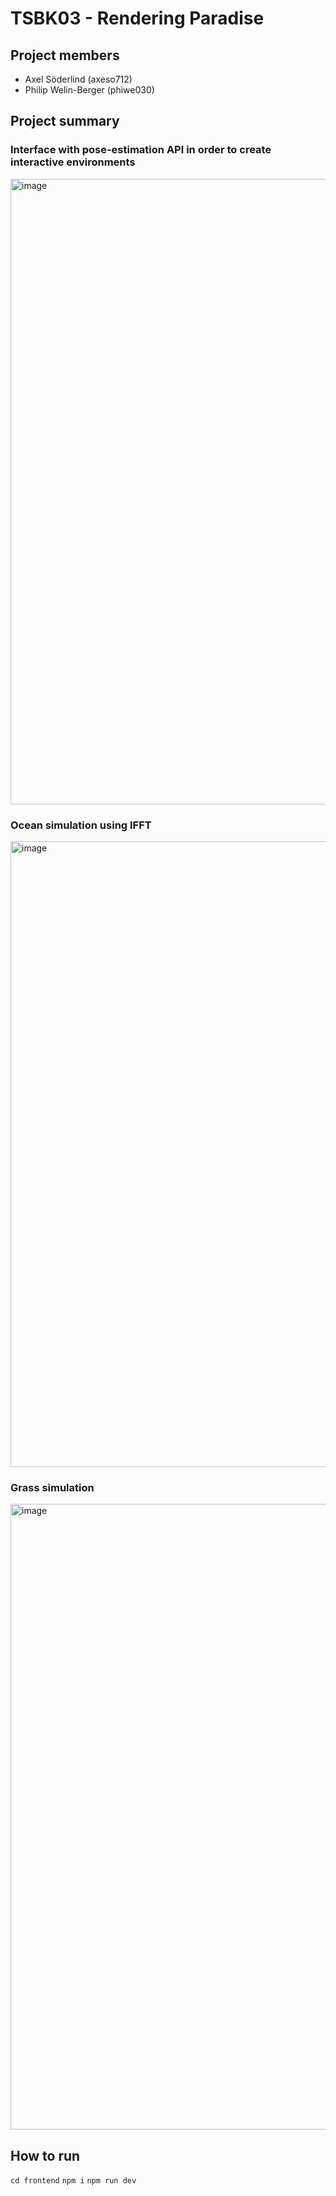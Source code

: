 # TSBK03 - Rendering Paradise

## Project members

- Axel Söderlind (axeso712)
- Philip Welin-Berger (phiwe030)

## Project summary

### Interface with pose-estimation API in order to create interactive environments

<img width="1001" alt="image" src="https://github.com/user-attachments/assets/f83078a4-1300-4d9b-9a03-5ec5d6ab2669" />

### Ocean simulation using IFFT

<img width="1001" alt="image" src="https://github.com/user-attachments/assets/267c1a13-d1ac-4ca0-8be6-5c13754450e2" />

### Grass simulation 

<img width="1001" alt="image" src="https://github.com/user-attachments/assets/1f0c8e32-f563-452a-895e-cb3bd0d14b2b" />



## How to run

`cd frontend`
`npm i`
`npm run dev`
